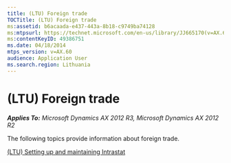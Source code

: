 ```yaml
---
title: (LTU) Foreign trade
TOCTitle: (LTU) Foreign trade
ms:assetid: b6acaada-e437-443a-8b18-c9749ba74128
ms:mtpsurl: https://technet.microsoft.com/en-us/library/JJ665170(v=AX.60)
ms:contentKeyID: 49386751
ms.date: 04/18/2014
mtps_version: v=AX.60
audience: Application User
ms.search.region: Lithuania
---
```


# (LTU) Foreign trade 


_**Applies To:** Microsoft Dynamics AX 2012 R3, Microsoft Dynamics AX 2012 R2_

The following topics provide information about foreign trade.

[(LTU) Setting up and maintaining Intrastat](ltu-setting-up-and-maintaining-intrastat.md)

  


